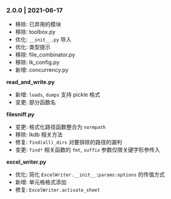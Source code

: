 ### 2.0.0 | 2021-06-17

- 移除: 已弃用的模块
- 移除: toolbox.py
- 优化: `__init__.py` 导入
- 优化: 类型提示
- 移除: file_combinator.py
- 移除: lk_config.py
- 新增: concurrency.py

**read_and_write.py**

- 新增: `loads`, `dumps` 支持 pickle 格式
- 变更: 部分函数名

**filesniff.py**

- 变更: 格式化路径函数整合为 `normpath`
- 移除: lkdb 相关方法
- 修复: `find(all)_dirs` 对要排除的路径的漏判
- 变更: `find*` 相关函数的 `fmt`, `suffix` 参数仅限关键字形参传入

**excel_writer.py**

- 优化: 简化 `ExcelWriter.__init__:params:options` 的传值方式
- 新增: 单元格格式添加
- 修复: `ExcelWriter.activate_sheet`
